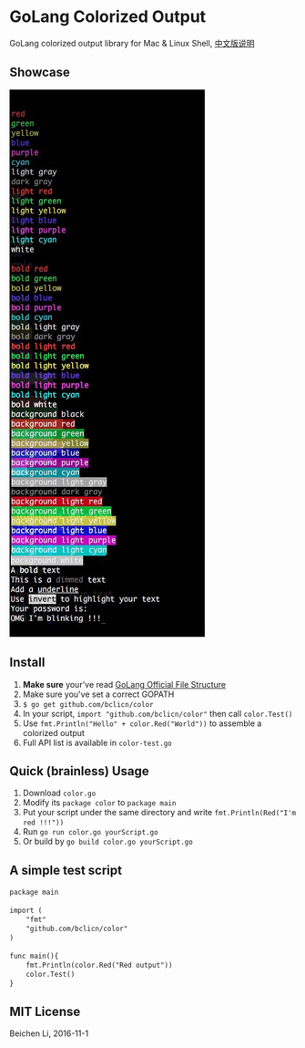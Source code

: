 # GoLang Colorized Output

GoLang colorized output library for Mac & Linux Shell, [中文版说明](README_CN.md)

## Showcase
![img](showcase.jpg)

## Install

1. __Make sure__ your've read [GoLang Official File Structure](https://golang.org/doc/code.html)
2. Make sure you've set a correct GOPATH
3. `$ go get github.com/bclicn/color`
4. In your script, `import "github.com/bclicn/color"` then call `color.Test()`
5. Use `fmt.Println("Hello" + color.Red("World"))` to assemble a colorized output
6. Full API list is available in `color-test.go`

## Quick (brainless) Usage

1. Download `color.go`
2. Modify its `package color` to `package main`
3. Put your script under the same directory and write `fmt.Println(Red("I'm red !!!"))`
4. Run `go run color.go yourScript.go`
5. Or build by `go build color.go yourScript.go`

## A simple test script

    package main

    import (
	    "fmt"
	    "github.com/bclicn/color"
    )

    func main(){
	    fmt.Println(color.Red("Red output"))
	    color.Test()
    }

## MIT License

Beichen Li, 2016-11-1


 